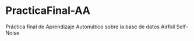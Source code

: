 # PracticaFinal-AA
Práctica final de Aprendizaje Automático sobre la base de datos Airfoil Self-Noise
